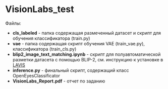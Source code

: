 # VisionLabs_test

Файлы:

-   **cls_labeled** - папка содержащая размеченный датасет и скрипт для обучения классификатора (train.py)
-   **vae** - папка содержащая скрипт обучения VAE (train_vae.py), классификатора (train_cls.py)
-   **blip2_image_text_matching.ipynb** - скрипт для полуавтоматической разметки датасета с помощью BLIP-2, см. инструкцию к установке в [LAVIS](https://github.com/salesforce/LAVIS?tab=readme-ov-file#installation)
-   **inference.py** - финальный скрипт, содержащий класс OpenEyesClassificator
-   **VisionLabs_Report.pdf** - отчет по заданию